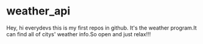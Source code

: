 # weather_api
Hey, hi everydevs this is my first repos in github. It's the weather program.It can find all of citys' weather info.So open and just relax!!!
